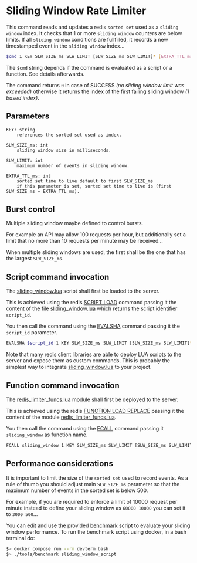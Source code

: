 # Sliding Window Rate Limiter

This command reads and updates a redis `sorted set` used as a `sliding window` index.
It checks that 1 or more `sliding window` counters are below limits.
If all `sliding window` conditions are fullfilled, it records a new timestamped event
in the `sliding window` index...

```bash
$cmd 1 KEY SLW_SIZE_ms SLW_LIMIT [SLW_SIZE_ms SLW_LIMIT]* [EXTRA_TTL_ms] 
```

The `$cmd` string depends if the command is evaluated as a script or a function. See
details afterwards.

The command returns `0` in case of SUCCESS *(no sliding window limit was exceeded)*
otherwise it returns the index of the first failing sliding window *(1 based index)*.

## Parameters

```
KEY: string
    references the sorted set used as index.

SLW_SIZE_ms: int
    sliding window size in milliseconds.

SLW_LIMIT: int
    maximum number of events in sliding window.

EXTRA_TTL_ms: int
    sorted set time to live default to first SLW_SIZE_ms
    if this parameter is set, sorted set time to live is (first SLW_SIZE_ms + EXTRA_TTL_ms).
```

## Burst control

Multiple sliding window maybe defined to control bursts.

For example an API may allow 100 requests per hour, but additionally set a limit that no
more than 10 requests per minute may be received...

When multiple sliding windows are used, the first shall be the one that has the largest
`SLW_SIZE_ms`.

## Script command invocation

The [sliding_window.lua][0] script shall first be loaded to the server.

This is achieved using the redis [SCRIPT LOAD][10] command passing it the content of the
file [sliding_window.lua][0] which returns the script identifier `script_id`.

You then call the command using the [EVALSHA][11] command passing it the `script_id`
parameter.

```bash
EVALSHA $script_id 1 KEY SLW_SIZE_ms SLW_LIMIT [SLW_SIZE_ms SLW_LIMIT]* [EXTRA_TTL_ms]
```
Note that many redis client libraries are able to deploy LUA scripts to the server and
expose them as custom commands. This is probably the simplest way to integrate
[sliding_window.lua][0] to your project.

## Function command invocation

The [redis_limiter_funcs.lua][1] module shall first be deployed to the server.

This is achieved using the redis [FUNCTION LOAD REPLACE][12] passing it the content of
the module [redis_limiter_funcs.lua][1].

You then call the command using the [FCALL][13] command passing it `sliding_window` as
function name.

```bash
FCALL sliding_window 1 KEY SLW_SIZE_ms SLW_LIMIT [SLW_SIZE_ms SLW_LIMIT]* [EXTRA_TTL_ms]
```

## Performance considerations

It is important to limit the size of the `sorted set` used to record events. As a rule
of thumb you should adjust main `SLW_SIZE_ms` parameter so that the maximum number of
events in the sorted set is below 500.

For example, if you are required to enforce a limit of 10000 request per minute instead
to define your sliding window as `60000 10000` you can set it to `3000 500`...

You can edit and use the provided [benchmark][2] script to evaluate your sliding window
performance. To run the benchmark script using docker, in a bash terminal do:

```bash
$> docker compose run --rm devterm bash
$> ./tools/benchmark sliding_window_script
```

[0]: ../src/sliding_window.lua
[1]: ../src/redis_limiter_funcs.lua
[2]: ../tools/benchmark
[10]: https://redict.io/docs/commands/script-load
[11]: https://redict.io/docs/commands/evalsha
[12]: https://redict.io/docs/commands/function-load
[13]: https://redict.io/docs/commands/fcall
